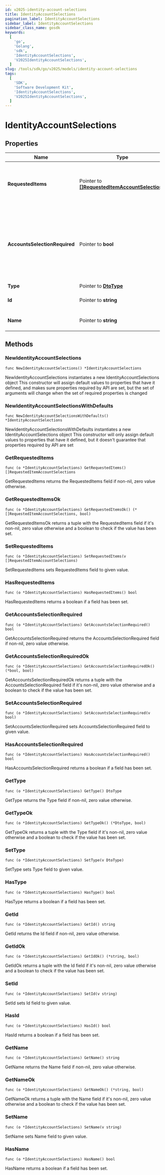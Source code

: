 ```yaml
---
id: v2025-identity-account-selections
title: IdentityAccountSelections
pagination_label: IdentityAccountSelections
sidebar_label: IdentityAccountSelections
sidebar_class_name: gosdk
keywords:
  [
    'go',
    'Golang',
    'sdk',
    'IdentityAccountSelections',
    'V2025IdentityAccountSelections',
  ]
slug: /tools/sdk/go/v2025/models/identity-account-selections
tags:
  [
    'SDK',
    'Software Development Kit',
    'IdentityAccountSelections',
    'V2025IdentityAccountSelections',
  ]
---
```


# IdentityAccountSelections

## Properties

| Name | Type | Description | Notes |
| --- | --- | --- | --- |
| **RequestedItems** | Pointer to [**[]RequestedItemAccountSelections**](requested-item-account-selections) | Available account selections for the identity, per requested item | [optional] |
| **AccountsSelectionRequired** | Pointer to **bool** | A boolean indicating whether any account selections will be required for the user to raise an access request | [optional] [default to false] |
| **Type** | Pointer to [**DtoType**](dto-type) |  | [optional] |
| **Id** | Pointer to **string** | The identity id for the user | [optional] |
| **Name** | Pointer to **string** | The name of the identity | [optional] |

## Methods

### NewIdentityAccountSelections

`func NewIdentityAccountSelections() *IdentityAccountSelections`

NewIdentityAccountSelections instantiates a new IdentityAccountSelections object This constructor will assign default values to properties that have it defined, and makes sure properties required by API are set, but the set of arguments will change when the set of required properties is changed

### NewIdentityAccountSelectionsWithDefaults

`func NewIdentityAccountSelectionsWithDefaults() *IdentityAccountSelections`

NewIdentityAccountSelectionsWithDefaults instantiates a new IdentityAccountSelections object This constructor will only assign default values to properties that have it defined, but it doesn't guarantee that properties required by API are set

### GetRequestedItems

`func (o *IdentityAccountSelections) GetRequestedItems() []RequestedItemAccountSelections`

GetRequestedItems returns the RequestedItems field if non-nil, zero value otherwise.

### GetRequestedItemsOk

`func (o *IdentityAccountSelections) GetRequestedItemsOk() (*[]RequestedItemAccountSelections, bool)`

GetRequestedItemsOk returns a tuple with the RequestedItems field if it's non-nil, zero value otherwise and a boolean to check if the value has been set.

### SetRequestedItems

`func (o *IdentityAccountSelections) SetRequestedItems(v []RequestedItemAccountSelections)`

SetRequestedItems sets RequestedItems field to given value.

### HasRequestedItems

`func (o *IdentityAccountSelections) HasRequestedItems() bool`

HasRequestedItems returns a boolean if a field has been set.

### GetAccountsSelectionRequired

`func (o *IdentityAccountSelections) GetAccountsSelectionRequired() bool`

GetAccountsSelectionRequired returns the AccountsSelectionRequired field if non-nil, zero value otherwise.

### GetAccountsSelectionRequiredOk

`func (o *IdentityAccountSelections) GetAccountsSelectionRequiredOk() (*bool, bool)`

GetAccountsSelectionRequiredOk returns a tuple with the AccountsSelectionRequired field if it's non-nil, zero value otherwise and a boolean to check if the value has been set.

### SetAccountsSelectionRequired

`func (o *IdentityAccountSelections) SetAccountsSelectionRequired(v bool)`

SetAccountsSelectionRequired sets AccountsSelectionRequired field to given value.

### HasAccountsSelectionRequired

`func (o *IdentityAccountSelections) HasAccountsSelectionRequired() bool`

HasAccountsSelectionRequired returns a boolean if a field has been set.

### GetType

`func (o *IdentityAccountSelections) GetType() DtoType`

GetType returns the Type field if non-nil, zero value otherwise.

### GetTypeOk

`func (o *IdentityAccountSelections) GetTypeOk() (*DtoType, bool)`

GetTypeOk returns a tuple with the Type field if it's non-nil, zero value otherwise and a boolean to check if the value has been set.

### SetType

`func (o *IdentityAccountSelections) SetType(v DtoType)`

SetType sets Type field to given value.

### HasType

`func (o *IdentityAccountSelections) HasType() bool`

HasType returns a boolean if a field has been set.

### GetId

`func (o *IdentityAccountSelections) GetId() string`

GetId returns the Id field if non-nil, zero value otherwise.

### GetIdOk

`func (o *IdentityAccountSelections) GetIdOk() (*string, bool)`

GetIdOk returns a tuple with the Id field if it's non-nil, zero value otherwise and a boolean to check if the value has been set.

### SetId

`func (o *IdentityAccountSelections) SetId(v string)`

SetId sets Id field to given value.

### HasId

`func (o *IdentityAccountSelections) HasId() bool`

HasId returns a boolean if a field has been set.

### GetName

`func (o *IdentityAccountSelections) GetName() string`

GetName returns the Name field if non-nil, zero value otherwise.

### GetNameOk

`func (o *IdentityAccountSelections) GetNameOk() (*string, bool)`

GetNameOk returns a tuple with the Name field if it's non-nil, zero value otherwise and a boolean to check if the value has been set.

### SetName

`func (o *IdentityAccountSelections) SetName(v string)`

SetName sets Name field to given value.

### HasName

`func (o *IdentityAccountSelections) HasName() bool`

HasName returns a boolean if a field has been set.
